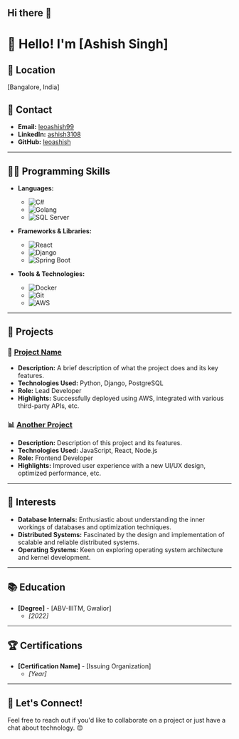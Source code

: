 ## Hi there 👋

# 👋 Hello! I'm [Ashish Singh]

## 📍 Location
[Bangalore, India]

## 📧 Contact
- **Email:** [leoashish99](mailto:leoashish99@gmail.com)
- **LinkedIn:** [ashish3108](https://linkedin.com/in/yourprofile)
- **GitHub:** [leoashish](https://github.com/leoashish)

---

## 🧑‍💻 Programming Skills

- **Languages:** 
  - ![C#](https://img.shields.io/badge/C%23-239120?style=flat&logo=c-sharp&logoColor=white) 
  - ![Golang](https://img.shields.io/badge/Go-00ADD8?style=flat&logo=go&logoColor=white) 
  - ![SQL Server](https://img.shields.io/badge/SQL-4479A1?style=flat&logo=sqlite&logoColor=white) 

- **Frameworks & Libraries:** 
  - ![React](https://img.shields.io/badge/React-61DAFB?style=flat&logo=react&logoColor=black) 
  - ![Django](https://img.shields.io/badge/Django-092E20?style=flat&logo=django&logoColor=white) 
  - ![Spring Boot](https://img.shields.io/badge/Spring%20Boot-6DB33F?style=flat&logo=spring&logoColor=white) 

- **Tools & Technologies:** 
  - ![Docker](https://img.shields.io/badge/Docker-2496ED?style=flat&logo=docker&logoColor=white) 
  - ![Git](https://img.shields.io/badge/Git-F05032?style=flat&logo=git&logoColor=white) 
  - ![AWS](https://img.shields.io/badge/AWS-232F3E?style=flat&logo=amazon-aws&logoColor=white) 

---

## 💼 Projects

### 🚀 [Project Name](https://github.com/yourusername/project-name)
- **Description:** A brief description of what the project does and its key features.
- **Technologies Used:** Python, Django, PostgreSQL
- **Role:** Lead Developer
- **Highlights:** Successfully deployed using AWS, integrated with various third-party APIs, etc.

### 📊 [Another Project](https://github.com/yourusername/another-project)
- **Description:** Description of this project and its features.
- **Technologies Used:** JavaScript, React, Node.js
- **Role:** Frontend Developer
- **Highlights:** Improved user experience with a new UI/UX design, optimized performance, etc.

---

## 🌟 Interests

- **Database Internals:** Enthusiastic about understanding the inner workings of databases and optimization techniques.
- **Distributed Systems:** Fascinated by the design and implementation of scalable and reliable distributed systems.
- **Operating Systems:** Keen on exploring operating system architecture and kernel development.

---

## 📚 Education

- **[Degree]** - [ABV-IIITM, Gwalior]
  - _[2022]_

---

## 🏆 Certifications

- **[Certification Name]** - [Issuing Organization]
  - _[Year]_

---

## 💬 Let's Connect!

Feel free to reach out if you'd like to collaborate on a project or just have a chat about technology. 😊



<!--
**leoashish/leoashish** is a ✨ _special_ ✨ repository because its `README.md` (this file) appears on your GitHub profile.

Here are some ideas to get you started:

- 🔭 I’m currently working on ...
- 🌱 I’m currently learning ...
- 👯 I’m looking to collaborate on ...
- 🤔 I’m looking for help with ...
- 💬 Ask me about ...
- 📫 How to reach me: ...
- 😄 Pronouns: ...
- ⚡ Fun fact: ...
-->
